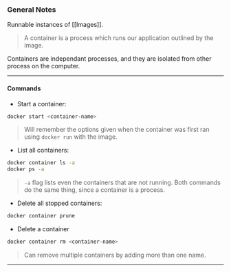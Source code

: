 
### General Notes


Runnable instances of [[Images]]. 

> A container is a process which runs our application outlined by the image.

Containers are independant processes, and they are isolated from other process on the computer.

---

#### Commands

* Start a container:
```bash
docker start <container-name>
```
> Will remember the options given when the container was first ran using `docker run` with the image.

* List all containers:
```bash
docker container ls -a
docker ps -a
```
> `-a` flag lists even the containers that are not running.
> Both commands do the same thing, since a container is a process.

* Delete all stopped containers:
```bash
docker container prune
```

* Delete a container
```bash
docker container rm <container-name>
```
> Can remove multiple containers by adding more than one name.

---
